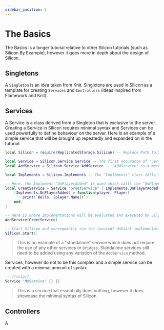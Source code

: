 ```yaml
---
sidebar_position: 2
---
```


# The Basics
The Basics is a longer tutorial relative to other Silicon tutorials (such as Silicon By Example), however it goes more in depth about the design of Silicon.

## Singletons
A `Singleton` is an idea taken from Knit.
Singletons are used in Silicon as a template for creating `Services` and `Controllers` (ideas inspired from Flamework and Knit).

## Services
A Service is a class derived from a Singleton that is exclusive to the server.
Creating a Service in Silicon requires minimal syntax and Services can be used powerfully to define behaviour on the server.
Here is an example of a simple service that will be brought up repeatedly and expanded on in the tutorial:

```lua
local Silicon = require(ReplicatedStorage.Silicon) -- Replace Path.To.Silicon with the actual Silicon path (preferably absolute).

local Service = Silicon.Service.Service -- The first occurance of "Service" is a table that holds public methods in the Service class, the second occurance of "Service" is the method that creates a new Service.
local AddService = Silicon.Service.AddService -- "AddService" is a method that tells Silicon to add a service and execute its Implementations.

local Implements = Silicon.Implements -- The "Implements" class tells Silicon to hook to certain methods in a Singleton to run them under certain conditions, essentialy "implementing" certain methods.

-- Here, the Implement "OnPlayerAdded" is used which calls the "OnPlayerAdded" method of the Service when a new player joins the experience.
local GreetService = Service "GreetService" { Implements.OnPlayerAdded } {
	[Implements.OnPlayerAdded] = function(player: Player)
		print(`Hello, {player.Name}!`)
	end,
}

-- Here is where implementations will be evaluated and executed by Silicon.
AddService(GreetService)

-- Start Silicon and consequently run the (unused) OnStart implementation.
Silicon.Start()
```
> This is an example of a "standalone" service which does not require the use of any other services or `Bridges`.
> Standalone services still need to be added using any variation of the `AddService` method.

Services, however do not to be this complex and a simple service can be created with a minimal amount of syntax.

```lua
-- //snip//
Service "MyService" {} {}
```
> This is a service that essentially does nothing, however it does showcase the minimal syntax of Silicon.

## Controllers
A 